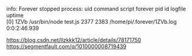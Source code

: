 info:    Forever stopped process:
    uid  command       script  forever pid  id logfile                    uptime       
[0] 1ZVb /usr/bin/node test.js 2377    2383    /home/pi/.forever/1ZVb.log 0:0:2:46.939 


https://blog.csdn.net/llzkkk12/article/details/78171750
https://segmentfault.com/q/1010000008719439
